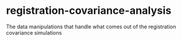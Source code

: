 # registration-covariance-analysis
The data manipulations that handle what comes out of the registration covariance simulations
